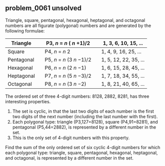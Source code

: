 ## problem_0061 unsolved
Triangle, square, pentagonal, hexagonal, heptagonal, and octagonal numbers are
all figurate (polygonal) numbers and are generated by the following formulae:

Triangle |  | P3, _n_ = _n_ ( _n_ +1)/2 |  | 1, 3, 6, 10, 15, ...  
---|---|---|---|---  
Square |  | P4, _n_ = _n_ 2 |  | 1, 4, 9, 16, 25, ...  
Pentagonal |  | P5, _n_ = _n_ (3 _n_ −1)/2 |  | 1, 5, 12, 22, 35, ...  
Hexagonal |  | P6, _n_ = _n_ (2 _n_ −1) |  | 1, 6, 15, 28, 45, ...  
Heptagonal |  | P7, _n_ = _n_ (5 _n_ −3)/2 |  | 1, 7, 18, 34, 55, ...  
Octagonal |  | P8, _n_ = _n_ (3 _n_ −2) |  | 1, 8, 21, 40, 65, ...  
  
The ordered set of three 4-digit numbers: 8128, 2882, 8281, has three
interesting properties.

  1. The set is cyclic, in that the last two digits of each number is the first two digits of the next number (including the last number with the first).
  2. Each polygonal type: triangle (P3,127=8128), square (P4,91=8281), and pentagonal (P5,44=2882), is represented by a different number in the set.
  3. This is the only set of 4-digit numbers with this property.

Find the sum of the only ordered set of six cyclic 4-digit numbers for which
each polygonal type: triangle, square, pentagonal, hexagonal, heptagonal, and
octagonal, is represented by a different number in the set.

